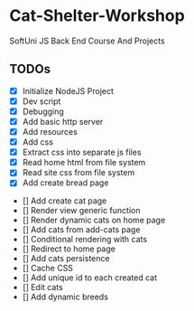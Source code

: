 # Cat-Shelter-Workshop
SoftUni JS Back End Course And Projects

## TODOs
 - [x] Initialize NodeJS Project
 - [x] Dev script
 - [x] Debugging
 - [x] Add basic http server
 - [x] Add resources
 - [x] Add css
 - [x] Extract css into separate js files
 - [x] Read home html from file system
 - [x] Read site css from file system
 - [x] Add create bread page
 - [] Add create cat page
 - [] Render view generic function
 - [] Render dynamic cats on home page
 - [] Add cats from add-cats page
 - [] Conditional rendering with cats
 - [] Redirect to home page
 - [] Add cats persistence
 - [] Cache CSS
 - [] Add unique id to each created cat
 - [] Edit cats
 - [] Add dynamic breeds